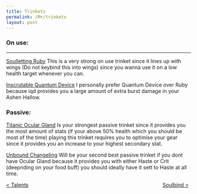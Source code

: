 ```yaml
---
title: Trinkets
permalink: /M+/trinkets
layout: post
---
```


### **On use:**

---

[Soulletting Ruby](https://www.wowhead.com/item=178809/soulletting-ruby?bonus=6805:1472)
This is a very strong on use trinket since it lines up with wings (Do not keybind this into wings) since you wanna use it on a low health target whenever you can.

[Inscrutable Quantum Device](https://www.wowhead.com/item=179350/inscrutable-quantum-device?bonus=6805:1472)
I personally prefer Quantum Device over Ruby because iqd provides you a large amount of extra burst damage in your Ashen Hallow.

### **Passive:**

[Titanic Ocular Gland](https://www.wowhead.com/item=186423/titanic-ocular-gland?bonus=6805)
Is your strongest passive trinket since it provides you the most amount of stats (if your above 50% health which you should be most of the time) playing this trinket requires you to optimise your gear since it provides you an increase to your highest secondary stat.

[Unbound Changeling](https://www.wowhead.com/item=178708/unbound-changeling?bonus=6805:1472)
Will be your second best passive trinket if you dont have Ocular Gland because it provides you with either Haste or Crit (deepnding on your food buff) you should ideally have it sett to Haste at all time.

<div>
<div style="text-align:left;display: inline-block;width: 49%;">
<a href="/M+/talents"> < Talents</a>
</div>
<div style="text-align:right;display: inline-block;width: 49%;">
<a href="/M+/soulbind"> Soulbind ></a>
</div>
</div>
